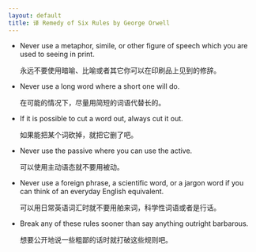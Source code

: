 ```yaml
---
layout: default
title: 译 Remedy of Six Rules by George Orwell
---
```


* Never use a metaphor, simile, or other figure of speech which you are used to seeing in print.
  
  永远不要使用暗喻、比喻或者其它你可以在印刷品上见到的修辞。
  
* Never use a long word where a short one will do.

  在可能的情况下，尽量用简短的词语代替长的。
  
* If it is possible to cut a word out, always cut it out.

  如果能把某个词砍掉，就把它删了吧。  


* Never use the passive where you can use the active.

  可以使用主动语态就不要用被动。
  
* Never use a foreign phrase, a scientific word, or a jargon word if you can think of an everyday English equivalent.

  可以用日常英语词汇时就不要用舶来词，科学性词语或者是行话。
  
* Break any of these rules sooner than say anything outright barbarous. 

  想要公开地说一些粗鄙的话时就打破这些规则吧。